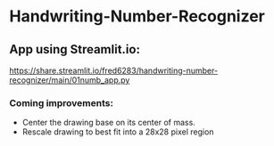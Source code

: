 # Handwriting-Number-Recognizer
## App using Streamlit.io:
  https://share.streamlit.io/fred6283/handwriting-number-recognizer/main/01numb_app.py

### Coming improvements:
* Center the drawing base on its center of mass. 
* Rescale drawing to best fit into a 28x28 pixel region

